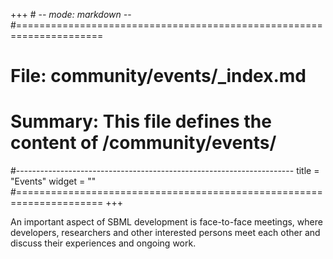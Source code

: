 +++ # -*- mode: markdown -*-
#=====================================================================
# File:    community/events/_index.md
# Summary: This file defines the content of /community/events/
#---------------------------------------------------------------------
title = "Events"
widget = ""
#=====================================================================
+++

An important aspect of SBML development is face-to-face meetings, where developers, researchers and other interested persons meet each other and discuss their experiences and ongoing work.
